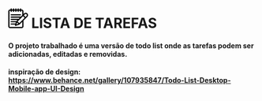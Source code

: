 # <img width="40px" height="40px" src="./assets/img/bloco-de-anotacoes.png"/> LISTA DE TAREFAS 

#### O projeto trabalhado é uma versão de todo list onde as tarefas podem ser adicionadas, editadas e removidas.

#### inspiração de design: https://www.behance.net/gallery/107935847/Todo-List-Desktop-Mobile-app-UI-Design